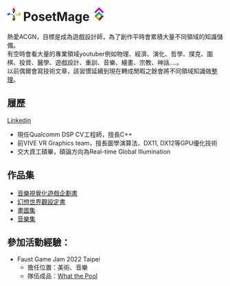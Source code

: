 # <img src="/Icon/Design/4Element.svg" Height="32" /> PosetMage <img src="/Icon/Transparent/POM.png" Height="32" />

熱愛ACGN，目標是成為遊戲設計師，為了創作平時會累積大量不同領域的知識儲備。  
有空時會看大量的專業領域youtuber例如物理、經濟、演化、哲學、撲克、圍棋、投資、醫學、遊戲設計、重訓、音樂、繪畫、宗教、神話....。  
以前偶爾會寫技術文章，該習慣延續到現在轉成閒暇之餘會將不同領域知識做[整理](https://github.com/QuantumNecro/Knowledge)。  

## 履歷
[Linkedin](https://EncryptCurse.github.io)
* 現任Qualcomm DSP CV工程師，擅長C++
* 前VIVE VR Graphics team，擅長圖學演算法、DX11, DX12等GPU優化技術
* 交大資工碩畢，碩論方向為Real-time Global Illumination

## 作品集
* [音樂視覺化遊戲企劃書](https://github.com/posetmage/-app-)
* [幻想世界觀設定書](https://posetmage.github.io)
* [畫圖集](https://www.facebook.com/QuantumNecro)
* [音樂集](https://www.youtube.com/channel/UCQhCYqt0yghYYOx2lysvjaQ)

## 參加活動經驗：
* Faust Game Jam 2022 Taipei
  * 擔任位置：美術、音樂
  * 隊伍成品：[What the Pool](https://yanagiragi.itch.io/what-the-pool)
